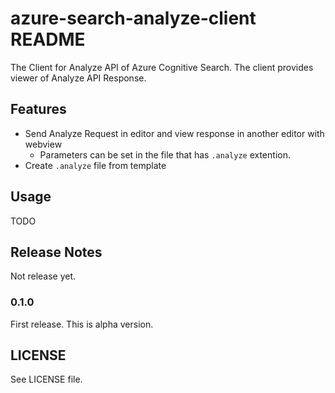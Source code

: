 # azure-search-analyze-client README

The Client for Analyze API of Azure Cognitive Search.
The client provides viewer of Analyze API Response.

## Features

* Send Analyze Request in editor and view response in another editor with webview
  * Parameters can be set in the file that has `.analyze` extention.
* Create `.analyze` file from template

## Usage

TODO

## Release Notes

Not release yet.

### 0.1.0

First release. This is alpha version.



## LICENSE

See LICENSE file.